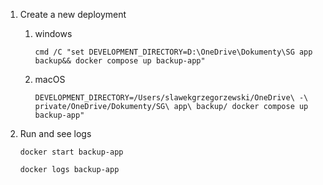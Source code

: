 1. Create a new deployment
   1. windows

      `cmd /C "set DEVELOPMENT_DIRECTORY=D:\OneDrive\Dokumenty\SG app backup&& docker compose up backup-app"`

   1. macOS

      `DEVELOPMENT_DIRECTORY=/Users/slawekgrzegorzewski/OneDrive\ -\ private/OneDrive/Dokumenty/SG\ app\ backup/ docker compose up backup-app"`

2. Run and see logs

   `docker start backup-app`

   `docker logs backup-app`